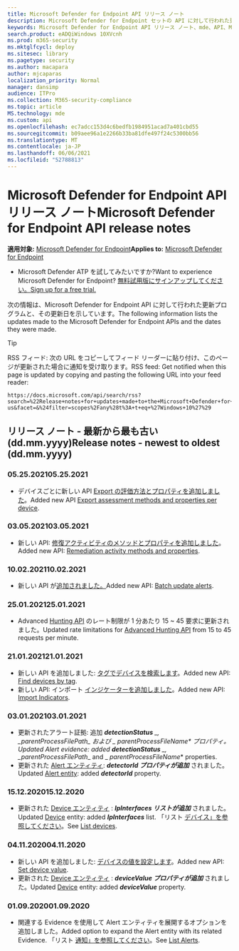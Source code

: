 ```yaml
---
title: Microsoft Defender for Endpoint API リリース ノート
description: Microsoft Defender for Endpoint セットの API に対して行われた更新プログラムのリリース ノート。
keywords: Microsoft Defender for Endpoint API リリース ノート、mde、API、Microsoft Defender for Endpoint API、更新プログラム、メモ、リリース
search.product: eADQiWindows 10XVcnh
ms.prod: m365-security
ms.mktglfcycl: deploy
ms.sitesec: library
ms.pagetype: security
ms.author: macapara
author: mjcaparas
localization_priority: Normal
manager: dansimp
audience: ITPro
ms.collection: M365-security-compliance
ms.topic: article
MS.technology: mde
ms.custom: api
ms.openlocfilehash: ec7adcc153d4c6bedfb1984951acad7a401cbd55
ms.sourcegitcommit: b09aee96a1e2266b33ba81dfe497f24c5300bb56
ms.translationtype: MT
ms.contentlocale: ja-JP
ms.lasthandoff: 06/06/2021
ms.locfileid: "52788813"
---
```

# <a name="microsoft-defender-for-endpoint-api-release-notes"></a><span data-ttu-id="92c4f-104">Microsoft Defender for Endpoint API リリース ノート</span><span class="sxs-lookup"><span data-stu-id="92c4f-104">Microsoft Defender for Endpoint API release notes</span></span>

<span data-ttu-id="92c4f-105">**適用対象:** [Microsoft Defender for Endpoint](https://go.microsoft.com/fwlink/?linkid=2154037)</span><span class="sxs-lookup"><span data-stu-id="92c4f-105">**Applies to:** [Microsoft Defender for Endpoint](https://go.microsoft.com/fwlink/?linkid=2154037)</span></span>

- <span data-ttu-id="92c4f-106">Microsoft Defender ATP を試してみたいですか?</span><span class="sxs-lookup"><span data-stu-id="92c4f-106">Want to experience Microsoft Defender for Endpoint?</span></span> [<span data-ttu-id="92c4f-107">無料試用版にサインアップしてください。</span><span class="sxs-lookup"><span data-stu-id="92c4f-107">Sign up for a free trial.</span></span>](https://www.microsoft.com/microsoft-365/windows/microsoft-defender-atp?ocid=docs-wdatp-exposedapis-abovefoldlink)

<span data-ttu-id="92c4f-108">次の情報は、Microsoft Defender for Endpoint API に対して行われた更新プログラムと、その更新日を示しています。</span><span class="sxs-lookup"><span data-stu-id="92c4f-108">The following information lists the updates made to the Microsoft Defender for Endpoint APIs and the dates they were made.</span></span>

> [!TIP]
> <span data-ttu-id="92c4f-109">RSS フィード: 次の URL をコピーしてフィード リーダーに貼り付け、このページが更新された場合に通知を受け取ります。</span><span class="sxs-lookup"><span data-stu-id="92c4f-109">RSS feed: Get notified when this page is updated by copying and pasting the following URL into your feed reader:</span></span>
>
> ```http
> https://docs.microsoft.com/api/search/rss?search=%22Release+notes+for+updates+made+to+the+Microsoft+Defender+for+Endpoint+set+of+APIs%22&locale=en-us&facet=&%24filter=scopes%2Fany%28t%3A+t+eq+%27Windows+10%27%29
> ```

## <a name="release-notes---newest-to-oldest-ddmmyyyy"></a><span data-ttu-id="92c4f-110">リリース ノート - 最新から最も古い (dd.mm.yyyy)</span><span class="sxs-lookup"><span data-stu-id="92c4f-110">Release notes - newest to oldest (dd.mm.yyyy)</span></span>

### <a name="05252021"></a><span data-ttu-id="92c4f-111">05.25.2021</span><span class="sxs-lookup"><span data-stu-id="92c4f-111">05.25.2021</span></span>

- <span data-ttu-id="92c4f-112">デバイスごとに新しい API [Export の評価方法とプロパティを追加しました](get-assessment-methods-properties.md)。</span><span class="sxs-lookup"><span data-stu-id="92c4f-112">Added new API [Export assessment methods and properties per device](get-assessment-methods-properties.md).</span></span>

### <a name="03052021"></a><span data-ttu-id="92c4f-113">03.05.2021</span><span class="sxs-lookup"><span data-stu-id="92c4f-113">03.05.2021</span></span>

- <span data-ttu-id="92c4f-114">新しい API: [修復アクティビティのメソッドとプロパティを追加しました](get-remediation-methods-properties.md)。</span><span class="sxs-lookup"><span data-stu-id="92c4f-114">Added new API: [Remediation activity methods and properties](get-remediation-methods-properties.md).</span></span>

### <a name="10022021"></a><span data-ttu-id="92c4f-115">10.02.2021</span><span class="sxs-lookup"><span data-stu-id="92c4f-115">10.02.2021</span></span>

- <span data-ttu-id="92c4f-116">新しい API が[追加されました。](batch-update-alerts.md)</span><span class="sxs-lookup"><span data-stu-id="92c4f-116">Added new API: [Batch update alerts](batch-update-alerts.md).</span></span>

### <a name="25012021"></a><span data-ttu-id="92c4f-117">25.01.2021</span><span class="sxs-lookup"><span data-stu-id="92c4f-117">25.01.2021</span></span>

- <span data-ttu-id="92c4f-118">Advanced [Hunting API](run-advanced-query-api.md) のレート制限が 1 分あたり 15 ~ 45 要求に更新されました。</span><span class="sxs-lookup"><span data-stu-id="92c4f-118">Updated rate limitations for [Advanced Hunting API](run-advanced-query-api.md) from 15 to 45 requests per minute.</span></span>

### <a name="21012021"></a><span data-ttu-id="92c4f-119">21.01.2021</span><span class="sxs-lookup"><span data-stu-id="92c4f-119">21.01.2021</span></span>

- <span data-ttu-id="92c4f-120">新しい API を追加しました: [タグでデバイスを検索します](machine-tags.md)。</span><span class="sxs-lookup"><span data-stu-id="92c4f-120">Added new API: [Find devices by tag](machine-tags.md).</span></span>
- <span data-ttu-id="92c4f-121">新しい API: インポート [インジケーターを追加しました](import-ti-indicators.md)。</span><span class="sxs-lookup"><span data-stu-id="92c4f-121">Added new API: [Import Indicators](import-ti-indicators.md).</span></span>

### <a name="03012021"></a><span data-ttu-id="92c4f-122">03.01.2021</span><span class="sxs-lookup"><span data-stu-id="92c4f-122">03.01.2021</span></span>

- <span data-ttu-id="92c4f-123">更新されたアラート証拠: 追加 ***detectionStatus** _, _*_parentProcessFilePath_*_ および _ *_parentProcessFileName_** プロパティ。</span><span class="sxs-lookup"><span data-stu-id="92c4f-123">Updated Alert evidence: added ***detectionStatus** _, _*_parentProcessFilePath_*_ and _ *_parentProcessFileName_** properties.</span></span>
- <span data-ttu-id="92c4f-124">更新された [Alert エンティティ](alerts.md): ***detectorId プロパティが追加*** されました。</span><span class="sxs-lookup"><span data-stu-id="92c4f-124">Updated [Alert entity](alerts.md): added ***detectorId*** property.</span></span>

### <a name="15122020"></a><span data-ttu-id="92c4f-125">15.12.2020</span><span class="sxs-lookup"><span data-stu-id="92c4f-125">15.12.2020</span></span>

- <span data-ttu-id="92c4f-126">更新された [Device エンティティ](machine.md) : ***IpInterfaces リストが追加*** されました。</span><span class="sxs-lookup"><span data-stu-id="92c4f-126">Updated [Device](machine.md) entity: added ***IpInterfaces*** list.</span></span> <span data-ttu-id="92c4f-127">「リスト [デバイス」を参照してください](get-machines.md)。</span><span class="sxs-lookup"><span data-stu-id="92c4f-127">See [List devices](get-machines.md).</span></span>

### <a name="04112020"></a><span data-ttu-id="92c4f-128">04.11.2020</span><span class="sxs-lookup"><span data-stu-id="92c4f-128">04.11.2020</span></span>

- <span data-ttu-id="92c4f-129">新しい API を追加しました: [デバイスの値を設定します](set-device-value.md)。</span><span class="sxs-lookup"><span data-stu-id="92c4f-129">Added new API: [Set device value](set-device-value.md).</span></span>
- <span data-ttu-id="92c4f-130">更新された [Device エンティティ](machine.md) : ***deviceValue プロパティが追加*** されました。</span><span class="sxs-lookup"><span data-stu-id="92c4f-130">Updated [Device](machine.md) entity: added ***deviceValue*** property.</span></span>

### <a name="01092020"></a><span data-ttu-id="92c4f-131">01.09.2020</span><span class="sxs-lookup"><span data-stu-id="92c4f-131">01.09.2020</span></span>

- <span data-ttu-id="92c4f-132">関連する Evidence を使用して Alert エンティティを展開するオプションを追加しました。</span><span class="sxs-lookup"><span data-stu-id="92c4f-132">Added option to expand the Alert entity with its related Evidence.</span></span> <span data-ttu-id="92c4f-133">「リスト [通知」を参照してください](get-alerts.md)。</span><span class="sxs-lookup"><span data-stu-id="92c4f-133">See [List Alerts](get-alerts.md).</span></span>
